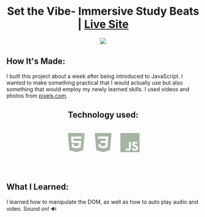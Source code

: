 <h1 align="center">Set the Vibe- Immersive Study Beats | <a href="https://setthevibe.netlify.app/">Live Site</a></h1>
<div align="center">
  <a href='https://github.com/erikateal/setthevibe'>
	  <img src="https://github.com/erikateal/READMEAssets/blob/main/projectFiles/setthevibe.gif" width="80%" />
  </a>
</div>

## How It's Made:

I built this project about a week after being introduced to JavaScript. I wanted to make something practical that I would actually use but also something that would employ my newly learned skills. I used videos and photos from [pixels.com](https://www.pexels.com/).


<h2 align="center">Technology used:</h2>
<br>
<div align="center">
	<img src="https://github.com/erikateal/READMEAssets/blob/main/icons/html5.svg" height="50px">
	&nbsp&nbsp&nbsp
	<img src="https://github.com/erikateal/READMEAssets/blob/main/icons/css3.svg" height="50px">
	&nbsp&nbsp&nbsp
	<img src="https://github.com/erikateal/READMEAssets/blob/main/icons/javascript.svg" height="50px">
</div>

##
<br>

## What I Learned:

I learned how to manipulate the DOM, as well as how to auto play audio and video. Sound on! 🔊
